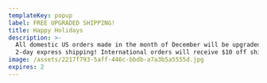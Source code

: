 ```yaml
---
templateKey: popup
label: FREE UPGRADED SHIPPING!
title: Happy Holidays
description: >-
  All domestic US orders made in the month of December will be upgraded to free
  2-day express shipping! International orders will receive $10 off shipping.
image: /assets/2217f793-5aff-446c-bbdb-a7a3b5a5555d.jpg
expires: 2
---
```


